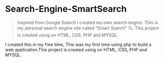 # Search-Engine-SmartSearch

> Inspired from Google Search I created my own search engine. This is my personal search engine site called "Smart Search" 🔍. This project is created using on HTML, CSS, PHP and MYSQL.

I created this in my free time, This was my first time using php to build a web application.This project is created using on HTML, CSS, PHP and MYSQL. 


